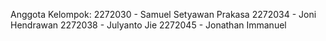 Anggota Kelompok:
2272030 - Samuel Setyawan Prakasa
2272034 - Joni Hendrawan
2272038 - Julyanto Jie
2272045 - Jonathan Immanuel
